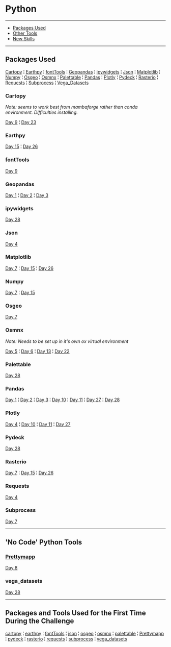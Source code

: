 # Python
***
* [Packages Used](#packages-used)
* [Other Tools](#no-code-python-tools)
* [New Skills](#packages-and-tools-used-for-the-first-time-during-the-challenge)
***
## Packages Used
[Cartopy](#cartopy)    ¦    [Earthpy](#earthpy)    ¦    [fontTools](#fonttools)    ¦    [Geopandas](#geopandas)    ¦    [ipywidgets](#ipywidgets)    ¦    [Json](#json)    ¦    [Matplotlib](#matplotlib)    ¦    [Numpy](#numpy)    ¦   [Osgeo](#osgeo)    ¦    [Osmnx](#osmnx)    ¦    [Palettable](#palettable)    ¦    [Pandas](#pandas)    ¦    [Plotly](#plotly)    ¦    [Pydeck](#pydeck)    ¦    [Rasterio](#rasterio)    ¦    [Requests](#requests)    ¦    [Subprocess](#subprocess)    ¦    [Vega_Datasets](#vega_datasets)

### Cartopy
_Note: seems to work best from mambaforge rather than conda environment. Difficulties installing._

[Day 9](https://github.com/VikkiWalls/30-Day-Map-Challenge-2022#space)    ¦    [Day 23](https://github.com/VikkiWalls/30-Day-Map-Challenge-2022#movement)

### Earthpy
[Day 15](https://github.com/VikkiWalls/30-Day-Map-Challenge-2022#fooddrink)    ¦    [Day 26](https://github.com/VikkiWalls/30-Day-Map-Challenge-2022#islands)

### fontTools
[Day 9](https://github.com/VikkiWalls/30-Day-Map-Challenge-2022#space)

### Geopandas
[Day 1](https://github.com/VikkiWalls/30-Day-Map-Challenge-2022#points)    ¦    [Day 2](https://github.com/VikkiWalls/30-Day-Map-Challenge-2022#lines)    ¦    [Day 3](https://github.com/VikkiWalls/30-Day-Map-Challenge-2022#polygons)

### ipywidgets
[Day 28](https://github.com/VikkiWalls/30-Day-Map-Challenge-2022/blob/main/Code/Day%2028%20-%203D.ipynb)

### Json
[Day 4](https://github.com/VikkiWalls/30-Day-Map-Challenge-2022#colour-friday-green)

### Matplotlib
[Day 7](https://github.com/VikkiWalls/30-Day-Map-Challenge-2022#raster)    ¦    [Day 15](https://github.com/VikkiWalls/30-Day-Map-Challenge-2022#fooddrink)    ¦    [Day 26](https://github.com/VikkiWalls/30-Day-Map-Challenge-2022#islands)

### Numpy
[Day 7](https://github.com/VikkiWalls/30-Day-Map-Challenge-2022#raster)    ¦    [Day 15](https://github.com/VikkiWalls/30-Day-Map-Challenge-2022#fooddrink)

### Osgeo
[Day 7](https://github.com/VikkiWalls/30-Day-Map-Challenge-2022#raster)

### Osmnx
_Note: Needs to be set up in it's own ox virtual environment_

[Day 5](https://github.com/VikkiWalls/30-Day-Map-Challenge-2022#ukraine)    ¦    [Day 6](https://github.com/VikkiWalls/30-Day-Map-Challenge-2022#network)    ¦    [Day 13](https://github.com/VikkiWalls/30-Day-Map-Challenge-2022/blob/main/README.md#5-minute-map)    ¦    [Day 22](https://github.com/VikkiWalls/30-Day-Map-Challenge-2022#null)

### Palettable
[Day 28](https://github.com/VikkiWalls/30-Day-Map-Challenge-2022/blob/main/Code/Day%2028%20-%203D.ipynb)

### Pandas
[Day 1](https://github.com/VikkiWalls/30-Day-Map-Challenge-2022#points)    ¦    [Day 2](https://github.com/VikkiWalls/30-Day-Map-Challenge-2022#lines)    ¦    [Day 3](https://github.com/VikkiWalls/30-Day-Map-Challenge-2022#polygons)    ¦    [Day 10](https://github.com/VikkiWalls/30-Day-Map-Challenge-2022#a-bad-map)    ¦    [Day 11](https://github.com/VikkiWalls/30-Day-Map-Challenge-2022/blob/main/README.md#colour-friday-red)    ¦    [Day 27](https://github.com/VikkiWalls/30-Day-Map-Challenge-2022#music)    ¦    [Day 28](https://github.com/VikkiWalls/30-Day-Map-Challenge-2022/blob/main/Code/Day%2028%20-%203D.ipynb)

### Plotly
[Day 4](https://github.com/VikkiWalls/30-Day-Map-Challenge-2022#colour-friday-green)    ¦    [Day 10](https://github.com/VikkiWalls/30-Day-Map-Challenge-2022#a-bad-map)    ¦    [Day 11](https://github.com/VikkiWalls/30-Day-Map-Challenge-2022/blob/main/README.md#colour-friday-red)    ¦    [Day 27](https://github.com/VikkiWalls/30-Day-Map-Challenge-2022#music)

### Pydeck
[Day 28](https://github.com/VikkiWalls/30-Day-Map-Challenge-2022/blob/main/Code/Day%2028%20-%203D.ipynb)

### Rasterio
[Day 7](https://github.com/VikkiWalls/30-Day-Map-Challenge-2022#raster)    ¦    [Day 15](https://github.com/VikkiWalls/30-Day-Map-Challenge-2022#fooddrink)    ¦    [Day 26](https://github.com/VikkiWalls/30-Day-Map-Challenge-2022#islands)

### Requests
[Day 4](https://github.com/VikkiWalls/30-Day-Map-Challenge-2022#colour-friday-green)

### Subprocess
[Day 7](https://github.com/VikkiWalls/30-Day-Map-Challenge-2022#raster)
***
## 'No Code' Python Tools

### [Prettymapp](https://chrieke-prettymapp-streamlit-prettymappapp-1k0qxh.streamlit.app/)
[Day 8](https://github.com/VikkiWalls/30-Day-Map-Challenge-2022#data-openstreetmap)

### vega_datasets
[Day 28](https://github.com/VikkiWalls/30-Day-Map-Challenge-2022/blob/main/Code/Day%2028%20-%203D.ipynb)
***
## Packages and Tools Used for the First Time During the Challenge
[cartopy](#cartopy)    ¦    [earthpy](#earthpy)    ¦    [fontTools](#fonttools)    ¦    [json](#json)    ¦    [osgeo](#osgeo)    ¦    [osmnx](#osmnx)    ¦    [palettable](#palettable)    ¦    [Prettymapp](#prettymapp)    ¦    [pydeck](#pydeck)    ¦    [rasterio](#rasterio)    ¦    [requests](#requests)    ¦    [subprocess](#subprocess)    ¦    [vega_datasets](#vega_datasets)
